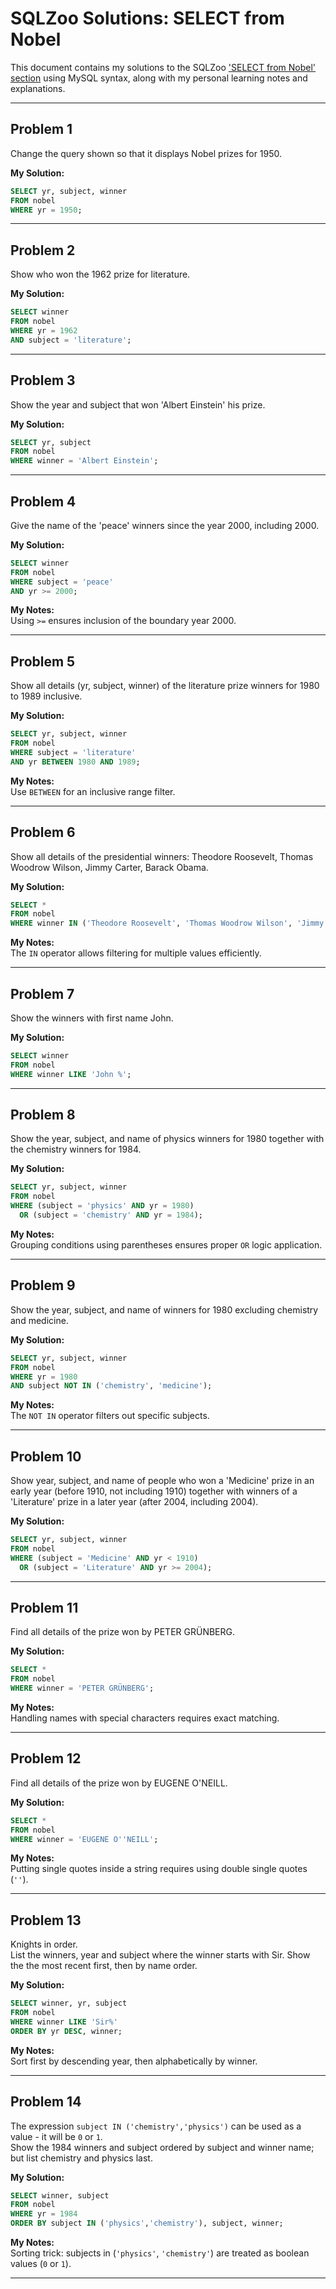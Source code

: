 # SQLZoo Solutions: SELECT from Nobel

This document contains my solutions to the SQLZoo ['SELECT from Nobel' section](https://sqlzoo.net/wiki/SELECT_from_Nobel_Tutorial) using MySQL syntax, along with my personal learning notes and explanations.

---

## Problem 1
Change the query shown so that it displays Nobel prizes for 1950.  

**My Solution:**

```sql
SELECT yr, subject, winner
FROM nobel
WHERE yr = 1950;
```

---

## Problem 2
Show who won the 1962 prize for literature.  

**My Solution:**

```sql
SELECT winner
FROM nobel
WHERE yr = 1962
AND subject = 'literature';
```

---

## Problem 3
Show the year and subject that won 'Albert Einstein' his prize.  

**My Solution:**

```sql
SELECT yr, subject
FROM nobel
WHERE winner = 'Albert Einstein';
```

---

## Problem 4
Give the name of the 'peace' winners since the year 2000, including 2000.  

**My Solution:**

```sql
SELECT winner
FROM nobel
WHERE subject = 'peace'
AND yr >= 2000;
```

**My Notes:**  
Using `>=` ensures inclusion of the boundary year 2000.

---

## Problem 5
Show all details (yr, subject, winner) of the literature prize winners for 1980 to 1989 inclusive.  

**My Solution:**

```sql
SELECT yr, subject, winner
FROM nobel
WHERE subject = 'literature'
AND yr BETWEEN 1980 AND 1989;
```

**My Notes:**  
Use `BETWEEN` for an inclusive range filter.

---

## Problem 6
Show all details of the presidential winners: Theodore Roosevelt, Thomas Woodrow Wilson, Jimmy Carter, Barack Obama.  

**My Solution:**

```sql
SELECT * 
FROM nobel
WHERE winner IN ('Theodore Roosevelt', 'Thomas Woodrow Wilson', 'Jimmy Carter', 'Barack Obama');
```

**My Notes:**  
The `IN` operator allows filtering for multiple values efficiently.

---

## Problem 7
Show the winners with first name John.

**My Solution:**

```sql
SELECT winner
FROM nobel
WHERE winner LIKE 'John %';
```

---

## Problem 8
Show the year, subject, and name of physics winners for 1980 together with the chemistry winners for 1984.  

**My Solution:**

```sql
SELECT yr, subject, winner
FROM nobel
WHERE (subject = 'physics' AND yr = 1980)
  OR (subject = 'chemistry' AND yr = 1984);
```

**My Notes:**  
Grouping conditions using parentheses ensures proper `OR` logic application.

---

## Problem 9
Show the year, subject, and name of winners for 1980 excluding chemistry and medicine.  

**My Solution:**

```sql
SELECT yr, subject, winner
FROM nobel
WHERE yr = 1980
AND subject NOT IN ('chemistry', 'medicine');
```

**My Notes:**  
The `NOT IN` operator filters out specific subjects.

---

## Problem 10
Show year, subject, and name of people who won a 'Medicine' prize in an early year (before 1910, not including 1910) together with winners of a 'Literature' prize in a later year (after 2004, including 2004).  

**My Solution:**

```sql
SELECT yr, subject, winner
FROM nobel
WHERE (subject = 'Medicine' AND yr < 1910)
  OR (subject = 'Literature' AND yr >= 2004);
```

---

## Problem 11
Find all details of the prize won by PETER GRÜNBERG.

**My Solution:**

```sql
SELECT *
FROM nobel
WHERE winner = 'PETER GRÜNBERG';
```

**My Notes:**  
Handling names with special characters requires exact matching.

---

## Problem 12
Find all details of the prize won by EUGENE O'NEILL.  

**My Solution:**

```sql
SELECT *
FROM nobel
WHERE winner = 'EUGENE O''NEILL';
```

**My Notes:**  
Putting single quotes inside a string requires using double single quotes (`''`).

---

## Problem 13
Knights in order.  
List the winners, year and subject where the winner starts with Sir. Show the the most recent first, then by name order.  

**My Solution:**

```sql
SELECT winner, yr, subject
FROM nobel
WHERE winner LIKE 'Sir%'
ORDER BY yr DESC, winner;
```

**My Notes:**  
Sort first by descending year, then alphabetically by winner.

---

## Problem 14
The expression `subject IN ('chemistry','physics')` can be used as a value - it will be `0` or `1`.  
Show the 1984 winners and subject ordered by subject and winner name; but list chemistry and physics last.  

**My Solution:**

```sql
SELECT winner, subject
FROM nobel
WHERE yr = 1984
ORDER BY subject IN ('physics','chemistry'), subject, winner;
```

**My Notes:**  
Sorting trick: subjects in (`'physics'`, `'chemistry'`) are treated as boolean values (`0` or `1`).

---

